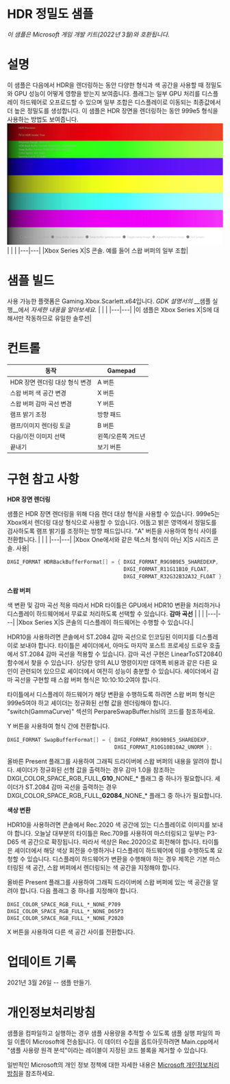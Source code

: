 # HDR 정밀도 샘플

*이 샘플은 Microsoft 게임 개발 키트(2022년 3월)와 호환됩니다.*

# 설명

이 샘플은 다음에서 HDR을 렌더링하는 동안 다양한 형식과 색 공간을 사용할 때 정밀도와 GPU 성능이 어떻게 영향을 받는지 보여줍니다.
플래그는 일부 GPU 처리를 디스플레이 하드웨어로 오프로드할 수 있으며 일부 조합은 디스플레이로 이동되는 최종값에서 더 높은 정밀도를 생성합니다. 이 샘플은 HDR 장면을 렌더링하는 동안 999e5 형식을 사용하는 방법도 보여줍니다. ![자동으로 생성된 배경 패턴 설명](./media/image1.jpeg)
| | |
|---|---|
|Xbox Series X|S 콘솔. 예를 들어 스왑 버퍼의 일부 조합|


# 샘플 빌드

사용 가능한 플랫폼은 Gaming.Xbox.Scarlett.x64입니다. *GDK 설명서의* __샘플 실행__에서 *자세한 내용을 알아보세요.*
| | |
|---|---|
|이 샘플은 Xbox Series X|S에 대해서만 작동하므로 유일한 솔루션|


# 컨트롤

| 동작 | Gamepad |
|---|---|
| HDR 장면 렌더링 대상 형식 변경 | A 버튼 |
| 스왑 버퍼 색 공간 변경 | X 버튼 |
| 스왑 버퍼 감마 곡선 변경 | Y 버튼 |
| 램프 밝기 조정 | 방향 패드 |
| 램프/이미지 렌더링 토글 | B 버튼 |
| 다음/이전 이미지 선택 | 왼쪽/오른쪽 겨드년 |
| 끝내기 | 보기 버튼 |

# 구현 참고 사항

**HDR 장면 렌더링**

샘플은 HDR 장면 렌더링을 위해 다음 렌더 대상 형식을 사용할 수 있습니다. 999e5는 Xbox에서 렌더링 대상 형식으로 사용할 수 있습니다.
어둡고 밝은 영역에서 정밀도를 검사하도록 램프 밝기를 조정하는 방향 패드입니다. "A" 버튼을 사용하여 형식 사이를 전환합니다.
| | |
|---|---|
|Xbox One에서와 같은 텍스처 형식이 아닌 X|S 시리즈 콘솔. 사용|

```cpp
DXGI_FORMAT HDRBackBufferFormat[] = { DXGI_FORMAT_R9G9B9E5_SHAREDEXP,
                                      DXGI_FORMAT_R11G11B10_FLOAT,
                                      DXGI_FORMAT_R32G32B32A32_FLOAT };
```


**스왑 버퍼**

색 변환 및 감마 곡선 적용 따라서 HDR 타이틀은 GPU에서 HDR10 변환을 처리하거나 디스플레이 하드웨어에서 무료로 처리하도록 선택할 수 있습니다. **감마 곡선**
| | |
|---|---|
|Xbox Series X|S 콘솔의 디스플레이 하드웨어는 수행할 수 있습니다.|


HDR10을 사용하려면 콘솔에서 ST.2084 감마 곡선으로 인코딩된 이미지를 디스플레이로 보내야 합니다. 타이틀은 셰이더에서, 아마도 마지막 포스트 프로세싱 드로우 호출에서 ST.2084 감마 곡선을 적용할 수 있습니다. 감마 곡선 구현은 LinearToST2084() 함수에서 찾을 수 있습니다. 상당한 양의 ALU 명령이지만 대역폭 비용과 같은 다른 요인이 관련되어 있으므로 셰이더에서 여전히 성능이 충분할 수 있습니다. 셰이더에서 감마 곡선을 구현할 때 스왑 버퍼 형식은 10:10:10:2여야 합니다.

타이틀에서 디스플레이 하드웨어가 해당 변환을 수행하도록 하려면 스왑 버퍼 형식은 999e5여야 하고 셰이더는 정규화된 선형 값을 렌더링해야 합니다. "switch(GammaCurve)" 섹션의 PerpareSwapBuffer.hlsl의 코드를 참조하세요.

Y 버튼을 사용하여 형식 간에 전환합니다.

```cpp
DXGI_FORMAT SwapBufferFormat[] = { DXGI_FORMAT_R9G9B9E5_SHAREDEXP,
                                   DXGI_FORMAT_R10G10B10A2_UNORM };
```


올바른 Present 플래그를 사용하여 그래픽 드라이버에 스왑 버퍼의 내용을 알려야 합니다. 셰이더가 정규화된 선형 값을 출력하는 경우 감마 1.0을 참조하는 DXGI_COLOR_SPACE_RGB_FULL\_**G10**\_NONE\_\* 플래그 중 하나가 필요합니다. 셰이더가 ST.2084 감마 곡선을 출력하는 경우 DXGI_COLOR_SPACE_RGB_FULL\_**G2084**\_NONE\_\* 플래그 중 하나가 필요합니다.

**색상 변환**

HDR10을 사용하려면 콘솔에서 Rec.2020 색 공간에 있는 디스플레이로 이미지를 보내야 합니다. 오늘날 대부분의 타이틀은 Rec.709를 사용하여 마스터링되고 일부는 P3-D65 색 공간으로 확장됩니다. 따라서 색상은 Rec.2020으로 회전해야 합니다. 타이틀은 셰이더에서 해당 색상 회전을 수행하거나 디스플레이 하드웨어에 이를 수행하도록 요청할 수 있습니다. 디스플레이 하드웨어가 변환을 수행해야 하는 경우 제목은 기본 마스터링된 색 공간, 스왑 버퍼에서 렌더링되는 색 공간을 지정해야 합니다.

올바른 Present 플래그를 사용하여 그래픽 드라이버에 스왑 버퍼에 있는 색 공간을 알려야 합니다. 다음 플래그 중 하나를 지정해야 합니다.

```
DXGI_COLOR_SPACE_RGB_FULL_*_NONE_P709
DXGI_COLOR_SPACE_RGB_FULL_*_NONE_D65P3
DXGI_COLOR_SPACE_RGB_FULL_*_NONE_P2020
```

X 버튼을 사용하여 다른 색 공간 사이를 전환합니다.

# 업데이트 기록

2021년 3월 26일 -- 샘플 만들기.

# 개인정보처리방침

샘플을 컴파일하고 실행하는 경우 샘플 사용량을 추적할 수 있도록 샘플 실행 파일의 파일 이름이 Microsoft에 전송됩니다. 이 데이터 수집을 옵트아웃하려면 Main.cpp에서 "샘플 사용량 원격 분석"이라는 레이블이 지정된 코드 블록을 제거할 수 있습니다.

일반적인 Microsoft의 개인 정보 정책에 대한 자세한 내용은 [Microsoft 개인정보처리방침](https://privacy.microsoft.com/en-us/privacystatement/)을 참조하세요.


